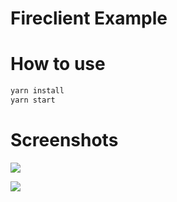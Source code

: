 # Fireclient Example

# How to use

```bash
yarn install
yarn start
```

# Screenshots

![](https://github.com/Optimind-llc/fireclient/blob/develop/example/img/fireclient-example-screenshot1.png?raw=true
)

![](https://github.com/Optimind-llc/fireclient/blob/develop/example/img/fireclient-example-screenshot2.png?raw=true)

